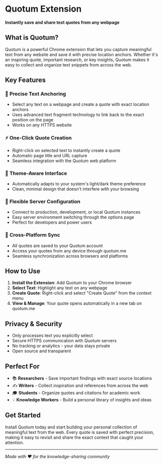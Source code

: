 <!-- markdownlint-disable MD036 -->

# Quotum Extension

**Instantly save and share text quotes from any webpage**

## What is Quotum?

Quotum is a powerful Chrome extension that lets you capture meaningful text from any website and save it with precise location anchors. Whether it's an inspiring quote, important research, or key insights, Quotum makes it easy to collect and organize text snippets from across the web.

## Key Features

### 🎯 **Precise Text Anchoring**

- Select any text on a webpage and create a quote with exact location anchors
- Uses advanced text fragment technology to link back to the exact position on the page
- Works on any HTTPS website

### ⚡ **One-Click Quote Creation**

- Right-click on selected text to instantly create a quote
- Automatic page title and URL capture
- Seamless integration with the Quotum web platform

### 🌙 **Theme-Aware Interface**

- Automatically adapts to your system's light/dark theme preference
- Clean, minimal design that doesn't interfere with your browsing

### 🔧 **Flexible Server Configuration**

- Connect to production, development, or local Quotum instances
- Easy server environment switching through the options page
- Perfect for developers and power users

### 📱 **Cross-Platform Sync**

- All quotes are saved to your Quotum account
- Access your quotes from any device through quotum.me
- Seamless synchronization across browsers and platforms

## How to Use

1. **Install the Extension**: Add Quotum to your Chrome browser
2. **Select Text**: Highlight any text on any webpage
3. **Create Quote**: Right-click and select "Create Quote" from the context menu
4. **View & Manage**: Your quote opens automatically in a new tab on quotum.me

## Privacy & Security

- Only processes text you explicitly select
- Secure HTTPS communication with Quotum servers
- No tracking or analytics - your data stays private
- Open source and transparent

## Perfect For

- 📚 **Researchers** - Save important findings with exact source locations
- ✍️ **Writers** - Collect inspiration and references from across the web
- 🎓 **Students** - Organize quotes and citations for academic work
- 💡 **Knowledge Workers** - Build a personal library of insights and ideas

## Get Started

Install Quotum today and start building your personal collection of meaningful text from the web. Every quote is saved with perfect precision, making it easy to revisit and share the exact context that caught your attention.

---

_Made with ❤️ for the knowledge-sharing community_
